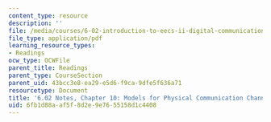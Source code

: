 ```yaml
---
content_type: resource
description: ''
file: /media/courses/6-02-introduction-to-eecs-ii-digital-communication-systems-fall-2012/6fb1d88aaf5f8d2e9e7655158d1c4408_MIT6_02F12_chap10.pdf
file_type: application/pdf
learning_resource_types:
- Readings
ocw_type: OCWFile
parent_title: Readings
parent_type: CourseSection
parent_uid: 43bcc3e8-ea29-e5d6-f9ca-9dfe5f636a71
resourcetype: Document
title: '6.02 Notes, Chapter 10: Models for Physical Communication Channels'
uid: 6fb1d88a-af5f-8d2e-9e76-55158d1c4408
---
```

